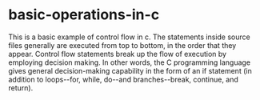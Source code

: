 # basic-operations-in-c

This is a basic example of control flow in c.
The statements inside source files generally are executed from top to bottom, in the order that they appear. Control flow statements break up the flow of execution by employing decision making. In other words, the C programming language gives general decision-making capability in the form of an if statement (in addition to loops--for, while, do--and branches--break, continue, and return).